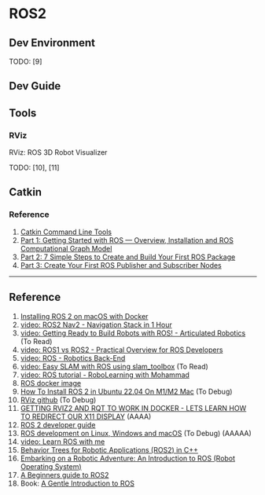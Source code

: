 # ROS2


## Dev Environment

TODO: [9]

## Dev Guide

## Tools

### RViz
RViz: ROS 3D Robot Visualizer

TODO: [10], [11]

## Catkin

### Reference
1. [Catkin Command Line Tools](https://catkin-tools.readthedocs.io/en/latest/index.html)
2. [Part 1: Getting Started with ROS — Overview, Installation and ROS Computational Graph Model](https://medium.com/analytics-vidhya/getting-started-with-ros-overview-installation-and-ros-computational-graph-model-e94d7a16187f)
3. [Part 2: 7 Simple Steps to Create and Build Your First ROS Package](https://medium.com/swlh/7-simple-steps-to-create-and-build-our-first-ros-package-7e3080d36faa)
4. [Part 3: Create Your First ROS Publisher and Subscriber Nodes](https://medium.com/swlh/part-3-create-your-first-ros-publisher-and-subscriber-nodes-2e833dea7598)

<hr/>

## Reference
1. [Installing ROS 2 on macOS with Docker](https://foxglove.dev/blog/installing-ros2-on-macos-with-docker)
2. [video: ROS2 Nav2 - Navigation Stack in 1 Hour](https://www.youtube.com/watch?v=idQb2pB-h2Q)
3. [video: Getting Ready to Build Robots with ROS! - Articulated Robotics](https://www.youtube.com/playlist?list=PLunhqkrRNRhYYCaSTVP-qJnyUPkTxJnBt) (To Read)
4. [video: ROS1 vs ROS2 - Practical Overview for ROS Developers](https://www.youtube.com/watch?v=yn638LmVwlw)
5. [video: ROS - Robotics Back-End](https://www.youtube.com/playlist?list=PLLSegLrePWgIPU02-lpVtp58268VB3eCG) 
6. [video: Easy SLAM with ROS using slam_toolbox](https://www.youtube.com/watch?v=ZaiA3hWaRzE) (To Read)
7. [video: ROS tutorial - RoboLearning with Mohammad](https://www.youtube.com/playlist?list=PLDjgHhClgpyQqk6FS-xTfvankuRczxA2_)
8. [ROS docker image](https://hub.docker.com/r/osrf/ros)
9. [How To Install ROS 2 in Ubuntu 22.04 On M1/M2 Mac](https://www.theroboticsspace.com/blog/How-To-Install-ROS-2-in-Ubuntu-22-04-On-M1-Mac/) (To Debug)
10. [RViz github](https://github.com/ros2/rviz) (To Debug)
11. [GETTING RVIZ2 AND RQT TO WORK IN DOCKER - LETS LEARN HOW TO REDIRECT OUR X11 DISPLAY](https://www.kevsrobots.com/learn/learn_ros/14_docker_x11.html) (AAAA)
12. [ROS 2 developer guide](https://docs.ros.org/en/iron/The-ROS2-Project/Contributing/Developer-Guide.html)
13. [ROS development on Linux, Windows and macOS](https://ubuntu.com/blog/ros-development-on-linux-windows-and-macos) (To Debug) (AAAAA)
14. [video: Learn ROS with me](https://www.youtube.com/playlist?list=PLU9tksFlQRircAdEplrH9NMm4WtSA8yzi)
15. [Behavior Trees for Robotic Applications (ROS2) in C++](https://markus-x-buchholz.medium.com/behavior-trees-in-c-for-robotic-applications-ros2-775ec0e97856)
16. [Embarking on a Robotic Adventure: An Introduction to ROS (Robot Operating System)](https://medium.com/@kushantp179/embarking-on-a-robotic-adventure-an-introduction-to-ros-robot-operating-system-1d7972ca249d)
17. [A Beginners guide to ROS2](https://medium.com/@tetraengnrng/a-beginners-guide-to-ros2-29721dcf49c8)
18. Book: [A Gentle Introduction to ROS](https://jokane.net/agitr/)

